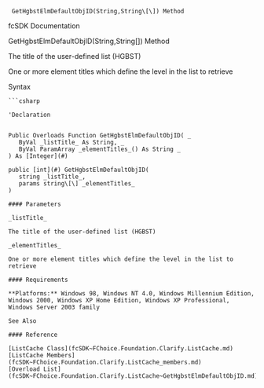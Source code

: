 ﻿     GetHgbstElmDefaultObjID(String,String\[\]) Method                                                   

fcSDK Documentation

GetHgbstElmDefaultObjID(String,String\[\]) Method

The title of the user-defined list (HGBST)

One or more element titles which define the level in the list to retrieve

Syntax

```vbnet
```csharp

'Declaration
 

Public Overloads Function GetHgbstElmDefaultObjID( _
   ByVal _listTitle_ As String, _
   ByVal ParamArray _elementTitles_() As String _
) As [Integer](#)

public [int](#) GetHgbstElmDefaultObjID( 
   string _listTitle_,
   params string\[\] _elementTitles_
)

#### Parameters

_listTitle_

The title of the user-defined list (HGBST)

_elementTitles_

One or more element titles which define the level in the list to retrieve

#### Requirements

**Platforms:** Windows 98, Windows NT 4.0, Windows Millennium Edition, Windows 2000, Windows XP Home Edition, Windows XP Professional, Windows Server 2003 family

See Also

#### Reference

[ListCache Class](fcSDK~FChoice.Foundation.Clarify.ListCache.md)  
[ListCache Members](fcSDK~FChoice.Foundation.Clarify.ListCache_members.md)  
[Overload List](fcSDK~FChoice.Foundation.Clarify.ListCache~GetHgbstElmDefaultObjID.md)